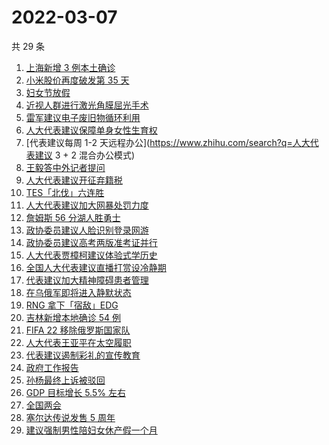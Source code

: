 # 2022-03-07

共 29 条

<!-- BEGIN -->
<!-- 最后更新时间 Mon Mar 07 2022 19:12:01 GMT+0800 (China Standard Time) -->

1. [上海新增 3 例本土确诊](https://www.zhihu.com/search?q=上海疫情)
1. [小米股价再度破发第 35 天](https://www.zhihu.com/search?q=小米股价)
1. [妇女节放假](https://www.zhihu.com/search?q=妇女节)
1. [近视人群进行激光角膜屈光手术](https://www.zhihu.com/search?q=18~45岁近视人群)
1. [雷军建议电子废旧物循环利用](https://www.zhihu.com/search?q=雷军)
1. [人大代表建议保障单身女性生育权](https://www.zhihu.com/search?q=保障单身女性生育权)
1. [代表建议每周 1-2 天远程办公](https://www.zhihu.com/search?q=人大代表建议 3 + 2 混合办公模式)
1. [王毅答中外记者提问](https://www.zhihu.com/search?q=王毅)
1. [人大代表建议开征弃籍税](https://www.zhihu.com/search?q=移民弃籍税)
1. [TES「北伐」六连胜](https://www.zhihu.com/search?q=tes)
1. [人大代表建议加大网暴处罚力度](https://www.zhihu.com/search?q=人大代表建议加大网暴处罚力度)
1. [詹姆斯 56 分湖人胜勇士](https://www.zhihu.com/search?q=湖人)
1. [政协委员建议人脸识别登录网游](https://www.zhihu.com/search?q=强制人脸识别登录网游)
1. [政协委员建议高考两版准考证并行](https://www.zhihu.com/search?q=高考纸版电子版准考证并行)
1. [人大代表贾樟柯建议体验式学历史](https://www.zhihu.com/search?q=人大代表贾樟柯)
1. [全国人大代表建议直播打赏设冷静期](https://www.zhihu.com/search?q=直播打赏设冷静期)
1. [代表建议加大精神障碍患者管理](https://www.zhihu.com/search?q=人大代表建议加大精神障碍患者管理)
1. [在乌俄军即将进入静默状态](https://www.zhihu.com/search?q=俄罗斯乌克兰)
1. [RNG 拿下「宿敌」EDG](https://www.zhihu.com/search?q=rng)
1. [吉林新增本地确诊 54 例](https://www.zhihu.com/search?q=吉林疫情)
1. [FIFA 22 移除俄罗斯国家队](https://www.zhihu.com/search?q=FIFA)
1. [人大代表王亚平在太空履职](https://www.zhihu.com/search?q=王亚平在太空出差)
1. [代表建议遏制彩礼的宣传教育](https://www.zhihu.com/search?q=遏制高额彩礼的宣传教育)
1. [政府工作报告](https://www.zhihu.com/search?q=政府工作报告)
1. [孙杨最终上诉被驳回](https://www.zhihu.com/search?q=孙杨)
1. [GDP 目标增长 5.5% 左右](https://www.zhihu.com/search?q=gdp)
1. [全国两会](https://www.zhihu.com/search?q=两会开幕)
1. [塞尔达传说发售 5 周年](https://www.zhihu.com/search?q=塞尔达)
1. [建议强制男性陪妇女休产假一个月](https://www.zhihu.com/search?q=男性产假)

<!-- END -->
